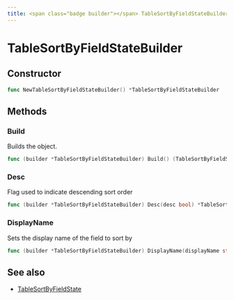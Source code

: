 ```yaml
---
title: <span class="badge builder"></span> TableSortByFieldStateBuilder
---
```

# <span class="badge builder"></span> TableSortByFieldStateBuilder

## Constructor

```go
func NewTableSortByFieldStateBuilder() *TableSortByFieldStateBuilder
```
## Methods

### <span class="badge object-method"></span> Build

Builds the object.

```go
func (builder *TableSortByFieldStateBuilder) Build() (TableSortByFieldState, error)
```

### <span class="badge object-method"></span> Desc

Flag used to indicate descending sort order

```go
func (builder *TableSortByFieldStateBuilder) Desc(desc bool) *TableSortByFieldStateBuilder
```

### <span class="badge object-method"></span> DisplayName

Sets the display name of the field to sort by

```go
func (builder *TableSortByFieldStateBuilder) DisplayName(displayName string) *TableSortByFieldStateBuilder
```

## See also

 * <span class="badge object-type-struct"></span> [TableSortByFieldState](./object-TableSortByFieldState.md)
